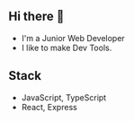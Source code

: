 ## Hi there 👋
- I'm a Junior Web Developer
- I like to make Dev Tools.

## Stack
- JavaScript, TypeScript
- React, Express
